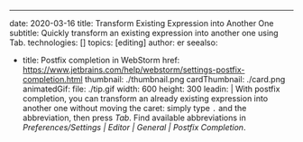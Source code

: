 ---
date: 2020-03-16
title: Transform Existing Expression into Another One
subtitle: Quickly transform an existing expression into another one using Tab.
technologies: []
topics: [editing]
author: er
seealso:
- title: Postfix completion in WebStorm
  href: https://www.jetbrains.com/help/webstorm/settings-postfix-completion.html
thumbnail: ./thumbnail.png
cardThumbnail: ./card.png
animatedGif:
  file: ./tip.gif
  width: 600
  height: 300
leadin: |
  With postfix completion, you can transform an already existing expression into another one 
  without moving the caret: simply type `.` and the abbreviation, then press *Tab*. Find 
  available abbreviations in *Preferences/Settings | Editor | General | Postfix Completion*.
